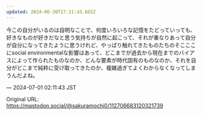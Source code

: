 ```yaml
---
updated: 2024-06-30T17:11:43.665Z
---
```


<p>今この自分がいるのは自明なことで、何度いろいろな記憶をたどっていっても、好きなものが好きだなと思う気持ちが自然に起こって、それが重なりあって自分が自分になってきたように思うけれど、やっぱり触れてきたものたちのそこここにsocial environmentalな影響はあって、どこまでが過去から現在までのバイアスによって作られたものなのか、どんな要素が時代固有のものなのか、それを自分がどこまで純粋に受け取ってきたのか、複雑過ぎてよくわからなくなってしまうんだよね。</p>

&mdash; 2024-07-01 02:11:43 JST

Original URL: https://mastodon.social/@sakuramochi0/112706683120321739
